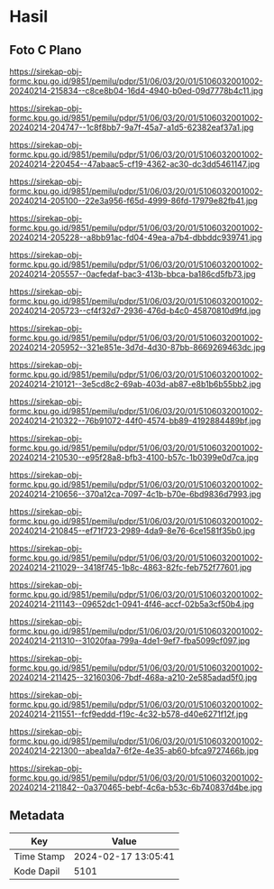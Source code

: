 # Hasil

## Foto C Plano

https://sirekap-obj-formc.kpu.go.id/9851/pemilu/pdpr/51/06/03/20/01/5106032001002-20240214-215834--c8ce8b04-16d4-4940-b0ed-09d7778b4c11.jpg

https://sirekap-obj-formc.kpu.go.id/9851/pemilu/pdpr/51/06/03/20/01/5106032001002-20240214-204747--1c8f8bb7-9a7f-45a7-a1d5-62382eaf37a1.jpg

https://sirekap-obj-formc.kpu.go.id/9851/pemilu/pdpr/51/06/03/20/01/5106032001002-20240214-220454--47abaac5-cf19-4362-ac30-dc3dd5461147.jpg

https://sirekap-obj-formc.kpu.go.id/9851/pemilu/pdpr/51/06/03/20/01/5106032001002-20240214-205100--22e3a956-f65d-4999-86fd-17979e82fb41.jpg

https://sirekap-obj-formc.kpu.go.id/9851/pemilu/pdpr/51/06/03/20/01/5106032001002-20240214-205228--a8bb91ac-fd04-49ea-a7b4-dbbddc939741.jpg

https://sirekap-obj-formc.kpu.go.id/9851/pemilu/pdpr/51/06/03/20/01/5106032001002-20240214-205557--0acfedaf-bac3-413b-bbca-ba186cd5fb73.jpg

https://sirekap-obj-formc.kpu.go.id/9851/pemilu/pdpr/51/06/03/20/01/5106032001002-20240214-205723--cf4f32d7-2936-476d-b4c0-45870810d9fd.jpg

https://sirekap-obj-formc.kpu.go.id/9851/pemilu/pdpr/51/06/03/20/01/5106032001002-20240214-205952--321e851e-3d7d-4d30-87bb-8669269463dc.jpg

https://sirekap-obj-formc.kpu.go.id/9851/pemilu/pdpr/51/06/03/20/01/5106032001002-20240214-210121--3e5cd8c2-69ab-403d-ab87-e8b1b6b55bb2.jpg

https://sirekap-obj-formc.kpu.go.id/9851/pemilu/pdpr/51/06/03/20/01/5106032001002-20240214-210322--76b91072-44f0-4574-bb89-4192884489bf.jpg

https://sirekap-obj-formc.kpu.go.id/9851/pemilu/pdpr/51/06/03/20/01/5106032001002-20240214-210530--e95f28a8-bfb3-4100-b57c-1b0399e0d7ca.jpg

https://sirekap-obj-formc.kpu.go.id/9851/pemilu/pdpr/51/06/03/20/01/5106032001002-20240214-210656--370a12ca-7097-4c1b-b70e-6bd9836d7993.jpg

https://sirekap-obj-formc.kpu.go.id/9851/pemilu/pdpr/51/06/03/20/01/5106032001002-20240214-210845--ef71f723-2989-4da9-8e76-6ce1581f35b0.jpg

https://sirekap-obj-formc.kpu.go.id/9851/pemilu/pdpr/51/06/03/20/01/5106032001002-20240214-211029--3418f745-1b8c-4863-82fc-feb752f77601.jpg

https://sirekap-obj-formc.kpu.go.id/9851/pemilu/pdpr/51/06/03/20/01/5106032001002-20240214-211143--09652dc1-0941-4f46-accf-02b5a3cf50b4.jpg

https://sirekap-obj-formc.kpu.go.id/9851/pemilu/pdpr/51/06/03/20/01/5106032001002-20240214-211310--31020faa-799a-4de1-9ef7-fba5099cf097.jpg

https://sirekap-obj-formc.kpu.go.id/9851/pemilu/pdpr/51/06/03/20/01/5106032001002-20240214-211425--32160306-7bdf-468a-a210-2e585adad5f0.jpg

https://sirekap-obj-formc.kpu.go.id/9851/pemilu/pdpr/51/06/03/20/01/5106032001002-20240214-211551--fcf9eddd-f19c-4c32-b578-d40e6271f12f.jpg

https://sirekap-obj-formc.kpu.go.id/9851/pemilu/pdpr/51/06/03/20/01/5106032001002-20240214-221300--abea1da7-6f2e-4e35-ab60-bfca9727466b.jpg

https://sirekap-obj-formc.kpu.go.id/9851/pemilu/pdpr/51/06/03/20/01/5106032001002-20240214-211842--0a370465-bebf-4c6a-b53c-6b740837d4be.jpg


## Metadata

| Key        | Value               |
| ---------- | ------------------- |
| Time Stamp | 2024-02-17 13:05:41 |
| Kode Dapil | 5101                |



